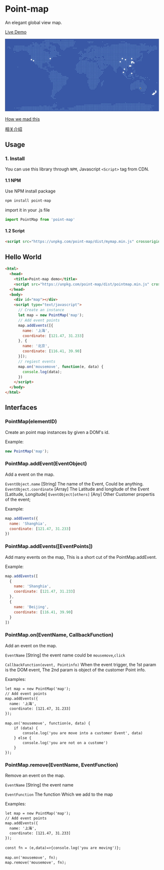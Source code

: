 # Point-map
An elegant global view map.

[Live Demo](https://zmofei.github.io/point-map/dist/)

![bannber](doc/img/banner.gif)

[How we mad this](https://www.himofei.com/blog/article/5d68d93223d760b4bf736014)

[相关介绍](https://www.zhuwenlong.com/blog/article/5d68d93223d760b4bf736014)

## Usage

### 1. Install

You can use this library through `NPM`, Javascript `<Script>` tag from CDN.

#### 1.1 NPM

Use NPM install package

```bash
npm install point-map
```

import it in your .js file

```javascript
import PointMap from 'point-map'
```

#### 1.2 Script 

```html
<script src="https://unpkg.com/point-map/dist/mymap.min.js" crossorigin></script>
```


## Hello World

```html
<html>
  <head>
    <title>Point-map demo</title>
    <script src="https://unpkg.com/point-map/dist/pointmap.min.js" crossorigin></script>
  </head>
  <body>
    <div id="map"></div>
    <script type="text/javascript">
      // Create an instance
      let map = new PointMap('map');
      // Add event points 
      map.addEvents([{
        name: '上海',
        coordinate: [121.47, 31.233]
      }, {
        name: '北京',
        coordinate: [116.41, 39.90]
      }]);
      // regiest events
      map.on('mousemove', function(e, data) {
        console.log(data);
      })
    </script>
  </body>
</html>
```

## Interfaces

### PointMap(elementID)

Create an point map instances by given a DOM's id.

Example:

```javascript
new PointMap('map');
```

### PointMap.addEvent(EventObject)

Add a event on the map.

`EventObject.name` [String] The name of the Event, Could be anything.
`EventObject.coordinate` [Array] The Latitude and longitude of the Event [Latitude, Longitude]
`EventObject[others]` [Any] Other Customer propertis of the event;

Example:

```javascript
map.addEvents({
  name: 'Shanghia',
  coordinate: [121.47, 31.233]
})
```


### PointMap.addEvents([EventPoints])

Add many events on the map, This is a short cut of the PointMap.addEvent.

Example:

```javascript
map.addEvents([
  {
    name: 'Shanghia',
    coordinate: [121.47, 31.233]
  },
  {
    name: 'Beijing',
    coordinate: [116.41, 39.90]
  }
])
```

### PointMap.on(EventName, CallbackFunction)

Add an event on the map.

`EventName` [String] the event name could be `mousemove`,`click`

`CallbackFunction(event, Pointinfo)` When the event trigger, the 1st param is the DOM event, The 2nd param is object of the customer Point info.

Examples:

```
let map = new PointMap('map');
// Add event points 
map.addEvents({
  name: '上海',
  coordinate: [121.47, 31.233]
});

map.on('mousemove', function(e, data) {
    if (data) {
        console.log('you are move into a customer Event', data)
    } else {
        console.log('you are not on a custome')
    }
});
```


### PointMap.remove(EventName, EventFunction)

Remove an event on the map.

`EventName` [String] the event name

`EventFunction` The function Which we add to the map

Examples:

```
let map = new PointMap('map');
// Add event points 
map.addEvents({
  name: '上海',
  coordinate: [121.47, 31.233]
});

const fn = (e,data)=>{console.log('you are moving')};

map.on('mousemove', fn);
map.remove('mousemove', fn);
```
